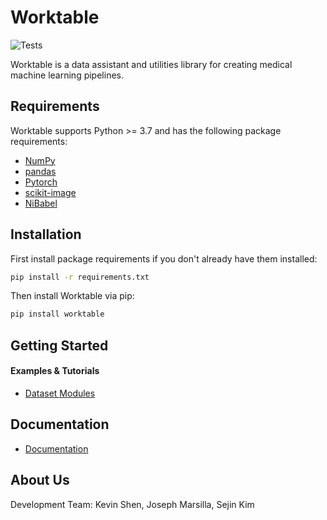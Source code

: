 # Worktable
![Tests](https://github.com/kshen3778/Worktable/actions/workflows/main.yml/badge.svg)

Worktable is a data assistant and utilities library for creating medical machine learning pipelines.

## Requirements
Worktable supports Python >= 3.7 and has the following package requirements:
- [NumPy](https://numpy.org/)
- [pandas](http://pandas.pydata.org/)
- [Pytorch](https://pytorch.org/)
- [scikit-image](https://scikit-image.org/)
- [NiBabel](https://nipy.org/nibabel/)

## Installation
First install package requirements if you don't already have them installed:
```bash
pip install -r requirements.txt
```
Then install Worktable via pip:
```bash
pip install worktable
```


## Getting Started
#### Examples & Tutorials
- [Dataset Modules](https://github.com/kshen3778/Worktable/tree/main/examples/Dataset_Example.ipynb)

## Documentation
- [Documentation](https://worktable.readthedocs.io/en/latest/)

## About Us

Development Team: Kevin Shen, Joseph Marsilla, Sejin Kim
